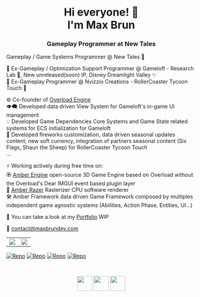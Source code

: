<h1 align="center">Hi everyone! 👋 </br> I'm Max Brun</h1>
<h3 align="center">Gameplay Programmer at New Tales</h3>

Gameplay / Game Systems Programmer @ New Tales 🌌

📑 Ex-Gameplay / Optimization Support Programmer @ Gameloft - Research Lab 🧪,  New unreleased(soon) IP,  Disney Dreamlight Valley ✨  
📑 Ex-Gameplay Programmer @ Nvizzio Creations - RollerCoaster Tycoon Touch 🎢

⚙️ Co-founder of [Overload Engine](https://github.com/adriengivry/Overload)   
👁️‍🗨️ Developed data driven View System for Gameloft's in-game UI management   
💡 Developed Game Dependencies Core Systems and Game State related systems for ECS initialization for Gameloft   
🎡 Developed fireworks customization, data driven seasonal updates content, new soft currency, integration of partners seasonal content (Six Flags, Shaun the Sheep) for RollerCoaster Tycoon Touch   
...

⚡ Working actively during free time on:   
🏵️ [Amber Engine](https://github.com/maxbrundev/Amberengine) open-source 3D Game Engine based on Overload without the Overload's Dear IMGUI event based plugin layer   
📐 [Amber Razer](https://github.com/maxbrundev/Rasterizer) Rasterizer CPU software renderer   
🛠️ Amber Framework data driven Game Framework composed by multiples independent game agnostic systems (Abilities, Action Phase, Entities, UI...) 

🚀 You can take a look at my [Portfolio](https://maxbrundev.com) WIP

📧 contact@maxbrundev.com

<table>
  <tr> 
  <td align="center">
      <img align="center" src="https://github-readme-stats.vercel.app/api?username=maxbrundev&theme=dracula&show_icons=true&hide_title=true&include_all_commits=true&count_private=true&hide_border=false"/> 
      </td>
  <td align="center">
      <img align="center" src="https://github-readme-stats.vercel.app/api/top-langs/?username=maxbrundev&layout=compact&theme=dracula"/> 
      </td> 
    </tr>
</table>

[![Repo](https://github-readme-stats.vercel.app/api/pin/?username=maxbrundev&repo=AmberEngine&theme=dracula)](https://github.com/maxbrundev/AmberEngine)
[![Repo](https://github-readme-stats.vercel.app/api/pin/?username=maxbrundev&repo=AmberCraft&theme=dracula)](https://github.com/maxbrundev/AmberCraft)
[![Repo](https://github-readme-stats.vercel.app/api/pin/?username=maxbrundev&repo=Rasterizer&theme=dracula)](https://github.com/maxbrundev/Rasterizer)
[![Repo](https://github-readme-stats.vercel.app/api/pin/?username=maxbrundev&repo=Overload&theme=dracula)](https://github.com/maxbrundev/Overload)

</br>

<p align="center">
<a href="https://linkedin.com/in/maxbrun" 
target="_blank"><img align="center" src="https://cdn.jsdelivr.net/npm/simple-icons@3.11.0/icons/linkedin.svg" height="40" width="40"/></a> 
<a href="https://twitter.com/maxbrundev" 
target="_blank"><img align="center" src="https://cdn.jsdelivr.net/npm/simple-icons@3.11.0/icons/twitter.svg" height="40" width="40"/></a>
<a href="https://www.youtube.com/channel/UCl_kyBuX7qSY3B607lb_PSg" 
target="_blank"><img align="center" src="https://cdn.jsdelivr.net/npm/simple-icons@3.11.0/icons/youtube.svg" height="40" width="40"/></a>
</p>
